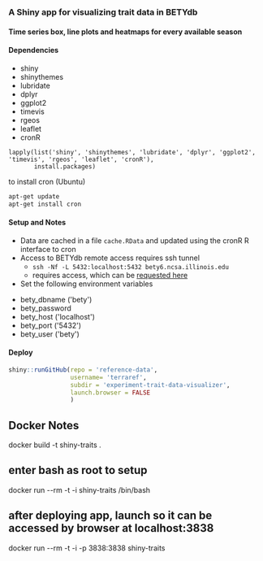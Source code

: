 ### A Shiny app for visualizing trait data in BETYdb

#### Time series box, line plots and heatmaps for every available season

#### Dependencies

- shiny
- shinythemes
- lubridate
- dplyr
- ggplot2
- timevis
- rgeos
- leaflet
- cronR

```{r echo=FALSE}
lapply(list('shiny', 'shinythemes', 'lubridate', 'dplyr', 'ggplot2', 'timevis', 'rgeos', 'leaflet', 'cronR'),
       install.packages)
```

to install cron (Ubuntu)

```sh
apt-get update
apt-get install cron
```

#### Setup and Notes

* Data are cached in a file `cache.RData` and updated using the cronR R interface to cron
* Access to BETYdb remote access requires ssh tunnel 
  * `ssh -Nf -L 5432:localhost:5432 bety6.ncsa.illinois.edu`
  * requires access, which can be [requested here](https://identity.ncsa.illinois.edu/join/TU49BUUEDM)
* Set the following environment variables

- bety_dbname ('bety')
- bety_password
- bety_host ('localhost')
- bety_port ('5432')
- bety_user ('bety')

#### Deploy

```r
shiny::runGitHub(repo = 'reference-data', 
                 username= 'terraref', 
                 subdir = 'experiment-trait-data-visualizer',
                 launch.browser = FALSE
                 )
```

## Docker Notes


docker build -t shiny-traits .
## enter bash as root to setup
docker run --rm -t -i shiny-traits /bin/bash
## after deploying app, launch so it can be accessed by browser at localhost:3838
docker run --rm -t -i -p 3838:3838 shiny-traits

